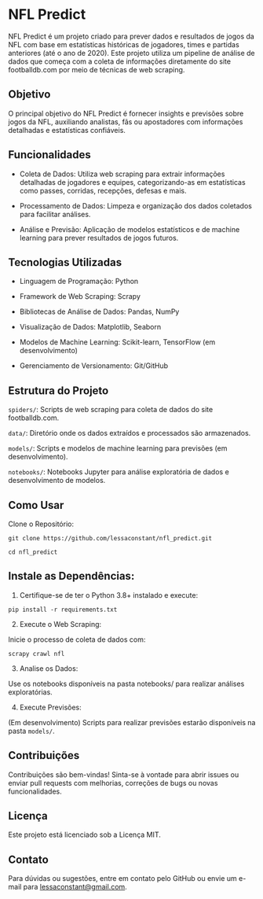 
# NFL Predict

  

NFL Predict é um projeto criado para prever dados e resultados de jogos da NFL com base em estatísticas históricas de jogadores, times e partidas anteriores (até o ano de 2020). Este projeto utiliza um pipeline de análise de dados que começa com a coleta de informações diretamente do site footballdb.com por meio de técnicas de web scraping.

  

## Objetivo

  

O principal objetivo do NFL Predict é fornecer insights e previsões sobre jogos da NFL, auxiliando analistas, fãs ou apostadores com informações detalhadas e estatísticas confiáveis.

  

## Funcionalidades

  

- Coleta de Dados: Utiliza web scraping para extrair informações detalhadas de jogadores e equipes, categorizando-as em estatísticas como passes, corridas, recepções, defesas e mais.

  

- Processamento de Dados: Limpeza e organização dos dados coletados para facilitar análises.

  

- Análise e Previsão: Aplicação de modelos estatísticos e de machine learning para prever resultados de jogos futuros.

  

## Tecnologias Utilizadas

  

- Linguagem de Programação: Python

  

- Framework de Web Scraping: Scrapy

  

- Bibliotecas de Análise de Dados: Pandas, NumPy

  

- Visualização de Dados: Matplotlib, Seaborn

  

- Modelos de Machine Learning: Scikit-learn, TensorFlow (em desenvolvimento)

  

- Gerenciamento de Versionamento: Git/GitHub

  

## Estrutura do Projeto

  

``spiders/``: Scripts de web scraping para coleta de dados do site footballdb.com.

  

``data/``: Diretório onde os dados extraídos e processados são armazenados.

  

``models/``: Scripts e modelos de machine learning para previsões (em desenvolvimento).

  

``notebooks/``: Notebooks Jupyter para análise exploratória de dados e desenvolvimento de modelos.

  

## Como Usar

  

Clone o Repositório:

  

``git clone https://github.com/lessaconstant/nfl_predict.git``

``cd nfl_predict``

  

## Instale as Dependências:

1. Certifique-se de ter o Python 3.8+ instalado e execute:

  

``pip install -r requirements.txt``

  

2. Execute o Web Scraping:

Inicie o processo de coleta de dados com:

  

``scrapy crawl nfl``

  

3. Analise os Dados:

Use os notebooks disponíveis na pasta notebooks/ para realizar análises exploratórias.

  

4. Execute Previsões:

(Em desenvolvimento) Scripts para realizar previsões estarão disponíveis na pasta ``models/``.

  

## Contribuições

  

Contribuições são bem-vindas! Sinta-se à vontade para abrir issues ou enviar pull requests com melhorias, correções de bugs ou novas funcionalidades.

  

## Licença

  

Este projeto está licenciado sob a Licença MIT.

  

## Contato

  

Para dúvidas ou sugestões, entre em contato pelo GitHub ou envie um e-mail para lessaconstant@gmail.com.